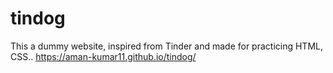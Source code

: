 # tindog
This a dummy website, inspired from Tinder and made for practicing HTML, CSS..
https://aman-kumar11.github.io/tindog/
